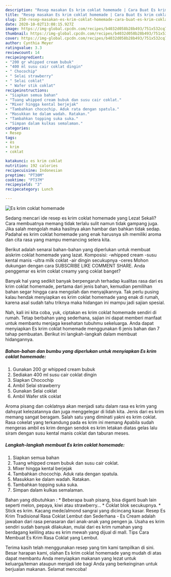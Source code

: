 ```yaml
---
description: "Resep masakan Es krim coklat homemade | Cara Buat Es krim coklat homemade Yang Bikin Ngiler"
title: "Resep masakan Es krim coklat homemade | Cara Buat Es krim coklat homemade Yang Bikin Ngiler"
slug: 250-resep-masakan-es-krim-coklat-homemade-cara-buat-es-krim-coklat-homemade-yang-bikin-ngiler
date: 2020-10-02T13:08:15.927Z
image: https://img-global.cpcdn.com/recipes/b4032d058b28b493/751x532cq70/es-krim-coklat-homemade-foto-resep-utama.jpg
thumbnail: https://img-global.cpcdn.com/recipes/b4032d058b28b493/751x532cq70/es-krim-coklat-homemade-foto-resep-utama.jpg
cover: https://img-global.cpcdn.com/recipes/b4032d058b28b493/751x532cq70/es-krim-coklat-homemade-foto-resep-utama.jpg
author: Cynthia Meyer
ratingvalue: 3.3
reviewcount: 14
recipeingredient:
- "200 gr whipped cream bubuk"
- "400 ml susu cair coklat dingin"
- " Chocochip"
- " Selai strawberry"
- " Selai coklat"
- " Wafer stik coklat"
recipeinstructions:
- "Siapkan semua bahan"
- "Tuang whipped cream bubuk dan susu cair coklat."
- "Mixer hingga kental berjejak"
- "Tambahkan chocochip. Aduk rata dengan spatula."
- "Masukkan ke dalam wadah. Ratakan."
- "Tambahkan topping suka suka."
- "Simpan dalam kulkas semalaman."
categories:
- Resep
tags:
- es
- krim
- coklat

katakunci: es krim coklat 
nutrition: 192 calories
recipecuisine: Indonesian
preptime: "PT30M"
cooktime: "PT37M"
recipeyield: "3"
recipecategory: Lunch

---
```



![Es krim coklat homemade](https://img-global.cpcdn.com/recipes/b4032d058b28b493/751x532cq70/es-krim-coklat-homemade-foto-resep-utama.jpg)

Sedang mencari ide resep es krim coklat homemade yang Lezat Sekali? Cara membuatnya memang tidak terlalu sulit namun tidak gampang juga. Jika salah mengolah maka hasilnya akan hambar dan bahkan tidak sedap. Padahal es krim coklat homemade yang enak harusnya sih memiliki aroma dan cita rasa yang mampu memancing selera kita.

Berikut adalah senarai bahan-bahan yang diperlukan untuk membuat aiskrim coklat homemade yang lazat. Komposisi: -whipped cream -susu kental manis -ultra milk coklat -air dingin secukupnya -ceres Mohon dukungan dengan cara SUBSCRIBE LIKE COMMENT SHARE. Anda penggemar es krim coklat creamy yang coklat banget?

Banyak hal yang sedikit banyak berpengaruh terhadap kualitas rasa dari es krim coklat homemade, pertama dari jenis bahan, kemudian pemilihan bahan segar hingga cara mengolah dan menyajikannya. Tak perlu pusing kalau hendak menyiapkan es krim coklat homemade yang enak di rumah, karena asal sudah tahu triknya maka hidangan ini mampu jadi sajian spesial.


Nah, kali ini kita coba, yuk, ciptakan es krim coklat homemade sendiri di rumah. Tetap berbahan yang sederhana, sajian ini dapat memberi manfaat untuk membantu menjaga kesehatan tubuhmu sekeluarga. Anda dapat menyiapkan Es krim coklat homemade menggunakan 6 jenis bahan dan 7 tahap pembuatan. Berikut ini langkah-langkah dalam membuat hidangannya.

<!--inarticleads1-->

##### Bahan-bahan dan bumbu yang diperlukan untuk menyiapkan Es krim coklat homemade:

1. Gunakan 200 gr whipped cream bubuk
1. Sediakan 400 ml susu cair coklat dingin
1. Siapkan  Chocochip
1. Ambil  Selai strawberry
1. Gunakan  Selai coklat
1. Ambil  Wafer stik coklat


Aroma pisang dan coklatnya akan menjadi satu dalam rasa es krim yang dahsyat kelezatannya dan juga menggelegar di lidah kita. Jenis dari es krim memang sangat beragam. Salah satu yang diminati yakni es krim coklat. Rasa cokelat yang terkandung pada es krim ini memang Apabila sudah mengeras ambil es krim dengan sendok es krim letakan diatas gelas lalu siram dengan susu kental manis coklat dan taburan meses. 

<!--inarticleads2-->

##### Langkah-langkah membuat Es krim coklat homemade:

1. Siapkan semua bahan
1. Tuang whipped cream bubuk dan susu cair coklat.
1. Mixer hingga kental berjejak
1. Tambahkan chocochip. Aduk rata dengan spatula.
1. Masukkan ke dalam wadah. Ratakan.
1. Tambahkan topping suka suka.
1. Simpan dalam kulkas semalaman.


Bahan yang dibutuhkan : * Beberapa buah pisang, bisa diganti buah lain seperti melon, pepaya, kiwi atau strawberry… * Coklat blok secukupnya. * Stick es krim. Kacang mede/almond sangrai yang dicincang kasar. Resep Es Krim Tradisional Rasa Coklat Lembut dan Sederhana - Es Cream adalah jawaban dari rasa penasaran dari anak-anak yang pengen ja. Usaha es krim sendiri sudah banyak dilakukan, mulai dari es krim rumahan yang berdagang keliling atau es krim mewah yang dijual di mall. Tips Cara Membuat Es Krim Rasa Coklat yang Lembut. 

Terima kasih telah menggunakan resep yang tim kami tampilkan di sini. Besar harapan kami, olahan Es krim coklat homemade yang mudah di atas dapat membantu Anda menyiapkan makanan yang lezat untuk keluarga/teman ataupun menjadi ide bagi Anda yang berkeinginan untuk berjualan makanan. Selamat mencoba!
